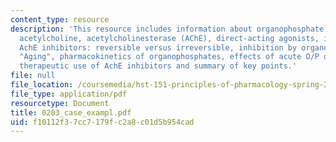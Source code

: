 ```yaml
---
content_type: resource
description: 'This resource includes information about organophosphate poisoning,
  acetylcholine, acetylcholinesterase (AChE), direct-acting agonists, indirect agonists,
  AchE inhibitors: reversible versus irreversible, inhibition by organophosphate:
  "Aging", pharmacokinetics of organophosphates, effects of acute O/P overdose, treatment,
  therapeutic use of AchE inhibitors and summary of key points.'
file: null
file_location: /coursemedia/hst-151-principles-of-pharmacology-spring-2005/f10112f37cc7179fc2a8c01d5b954cad_0203_case_exampl.pdf
file_type: application/pdf
resourcetype: Document
title: 0203_case_exampl.pdf
uid: f10112f3-7cc7-179f-c2a8-c01d5b954cad
---
```

